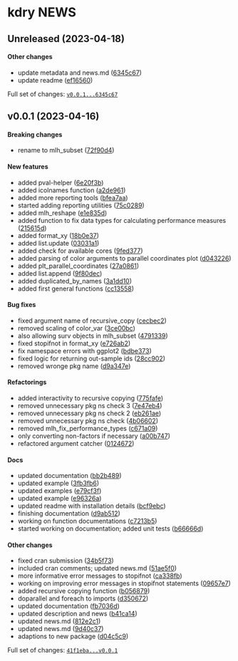 # kdry NEWS

## Unreleased (2023-04-18)

#### Other changes

-   update metadata and news.md
    ([6345c67](https://github.com/kapsner/kdry/tree/6345c67aed035169618f2a0b5a34ed33eead44ea))
-   update readme
    ([ef16560](https://github.com/kapsner/kdry/tree/ef1656065cb0a69e6db9a29e9d00008c9f1bfaee))

Full set of changes:
[`v0.0.1...6345c67`](https://github.com/kapsner/kdry/compare/v0.0.1...6345c67)

## v0.0.1 (2023-04-16)

#### Breaking changes

-   rename to mlh\_subset
    ([72f90d4](https://github.com/kapsner/kdry/tree/72f90d4d8ef5a2cc8bcd88fac9a1fa644203781f))

#### New features

-   added pval-helper
    ([6e20f3b](https://github.com/kapsner/kdry/tree/6e20f3ba1e52fd8ff17962ee3a99c8e222121086))
-   added icolnames function
    ([a2de961](https://github.com/kapsner/kdry/tree/a2de9617d3c374e916d88d878d1475b9480d3754))
-   added more reporting tools
    ([bfea7aa](https://github.com/kapsner/kdry/tree/bfea7aabbbac446f5baf2c74d5a599fd71e96964))
-   started adding reporting utilities
    ([75c0289](https://github.com/kapsner/kdry/tree/75c028947289c5824641522cb70e327a5293c498))
-   added mlh\_reshape
    ([e1e835d](https://github.com/kapsner/kdry/tree/e1e835d5ff19aac34145d1abd5f70801bd5a4ddb))
-   added function to fix data types for calculating performance
    measures
    ([215615d](https://github.com/kapsner/kdry/tree/215615def900d10b46aff9b722a6bd8dfbe28efa))
-   added format\_xy
    ([18b0e37](https://github.com/kapsner/kdry/tree/18b0e37e3df2eaaee2caf17553781cd5059a4e96))
-   added list.update
    ([03031a1](https://github.com/kapsner/kdry/tree/03031a16807bbad308f405aebb44d13679148ee6))
-   added check for available cores
    ([9fed377](https://github.com/kapsner/kdry/tree/9fed377d6691eb6dd9298088e278060659078559))
-   added parsing of color arguments to parallel coordinates plot
    ([d043226](https://github.com/kapsner/kdry/tree/d043226211b8dab6dabc9c603de0dc709ce2e976))
-   added plt\_parallel\_coordinates
    ([27a0861](https://github.com/kapsner/kdry/tree/27a0861cca8fc77d3e07d1d0136e5ff6cd1b0341))
-   added list.append
    ([9f80dec](https://github.com/kapsner/kdry/tree/9f80dec219d457bfbf6beb3601d6e4ff11b8178d))
-   added duplicated\_by\_names
    ([3a1dd10](https://github.com/kapsner/kdry/tree/3a1dd10fa68e26d114fab21bcd24ef8f4ab80980))
-   added first general functions
    ([cc13558](https://github.com/kapsner/kdry/tree/cc13558ab12cd383c8ffd6cb123a1660bc0a3f7f))

#### Bug fixes

-   fixed argument name of recursive\_copy
    ([cecbec2](https://github.com/kapsner/kdry/tree/cecbec26ed1d87be0d3bfc60b52893e56e33c6e5))
-   removed scaling of color\_var
    ([3ce00bc](https://github.com/kapsner/kdry/tree/3ce00bc58ba3847c567554c0835f63ba3958d61c))
-   also allowing surv objects in mlh\_subset
    ([4791339](https://github.com/kapsner/kdry/tree/479133999030b58508d2cab461d45ac5e723b985))
-   fixed stopifnot in format\_xy
    ([e726ab2](https://github.com/kapsner/kdry/tree/e726ab2339990172fb6f0ba52e7d4f5e5fd58a62))
-   fix namespace errors with ggplot2
    ([bdbe373](https://github.com/kapsner/kdry/tree/bdbe37380e4a9691ec23a11cb77c217921d6ac1d))
-   fixed logic for returning out-sample ids
    ([28cc902](https://github.com/kapsner/kdry/tree/28cc902e7967fba95a831fa69a143a7f439669a5))
-   removed wronge pkg name
    ([d9a347e](https://github.com/kapsner/kdry/tree/d9a347e6e793def1c0e67bb9ace798584ce3fe5c))

#### Refactorings

-   added interactivity to recursive copying
    ([775fafe](https://github.com/kapsner/kdry/tree/775fafe48976b946586db88518ccc57691c9acb3))
-   removed unnecessary pkg ns check 3
    ([7e47eb4](https://github.com/kapsner/kdry/tree/7e47eb4c3deb0c19b2452b24d9b6ed22d8271099))
-   removed unnecessary pkg ns check 2
    ([eb261ae](https://github.com/kapsner/kdry/tree/eb261ae7ba37a9ff100c54ed087efa6ac9603009))
-   removed unnecessary pkg ns check
    ([4b06602](https://github.com/kapsner/kdry/tree/4b06602d3168e4061ec7afe31c1065729ede7eb3))
-   removed mlh\_fix\_performance\_types
    ([c671a09](https://github.com/kapsner/kdry/tree/c671a09eaf898ebb3169de18d53e444d7b262106))
-   only converting non-factors if necessary
    ([a00b747](https://github.com/kapsner/kdry/tree/a00b7473d2f34f9a3b82c3e39f6522dc41b8b610))
-   refactored argument catcher
    ([0124672](https://github.com/kapsner/kdry/tree/01246724d47d1b123323b95167c459501d7104e2))

#### Docs

-   updated documentation
    ([bb2b489](https://github.com/kapsner/kdry/tree/bb2b48985dab5a1ed8c4232f4debf26d51e723f3))
-   updated example
    ([3fb3fb6](https://github.com/kapsner/kdry/tree/3fb3fb6d7715579f7a59fdc69d43555110da7198))
-   updated examples
    ([e79cf3f](https://github.com/kapsner/kdry/tree/e79cf3f3d25760d7686b597cd16b822314ef3cfb))
-   updated example
    ([e96326a](https://github.com/kapsner/kdry/tree/e96326a9b54314ac1ee384bbbe4cde844c06b6f2))
-   updated readme with installation details
    ([bcf9ebc](https://github.com/kapsner/kdry/tree/bcf9ebc8bc5420b21915c226ae1f6ab52b77a4c6))
-   finishing documentation
    ([d9ab512](https://github.com/kapsner/kdry/tree/d9ab51200e4ac38aa1749167940fd23f84dd397b))
-   working on function documentations
    ([c7213b5](https://github.com/kapsner/kdry/tree/c7213b5a25f097faf8a642dffb55b7a72760db08))
-   started working on documentation; added unit tests
    ([b66666d](https://github.com/kapsner/kdry/tree/b66666dae1ae640f7258d40694ecb0b397561e87))

#### Other changes

-   fixed cran submission
    ([34b5f73](https://github.com/kapsner/kdry/tree/34b5f734fa7557190fa380c09179e014de0f25dd))
-   included cran comments; updated news.md
    ([51ae5f0](https://github.com/kapsner/kdry/tree/51ae5f08f6030fc397f730feed6a023645750735))
-   more informative error messages to stopifnot
    ([ca338fb](https://github.com/kapsner/kdry/tree/ca338fba30c7cf2a504979649d67c9b6a9c542df))
-   working on improving error messages in stopifnot statements
    ([09657e7](https://github.com/kapsner/kdry/tree/09657e794c2fa5fda253ad6da91b9abacf25ef8e))
-   added recursive copying function
    ([b056879](https://github.com/kapsner/kdry/tree/b0568790248f82c087046adb3bfe885a3aed69f0))
-   doparallel and foreach to imports
    ([d350672](https://github.com/kapsner/kdry/tree/d35067255518671e2e2d1347410bfde182e2ebaf))
-   updated documentation
    ([fb7036d](https://github.com/kapsner/kdry/tree/fb7036d5f280c64146a21b1cde4ee51ce4a2721a))
-   updated description and news
    ([b41ca14](https://github.com/kapsner/kdry/tree/b41ca14c7b75f8bed2e60bdb4d0b39b0b88d85b0))
-   updated news.md
    ([812e2c1](https://github.com/kapsner/kdry/tree/812e2c14227a3e693b012666aa5f836478f77233))
-   updated news.md
    ([9d40c37](https://github.com/kapsner/kdry/tree/9d40c37759d1ba5ad8b26dd17192c301b2d2d236))
-   adaptions to new package
    ([d04c5c9](https://github.com/kapsner/kdry/tree/d04c5c968bf2dfeff15adeafe0930850f3257f99))

Full set of changes:
[`41f1eba...v0.0.1`](https://github.com/kapsner/kdry/compare/41f1eba...v0.0.1)
